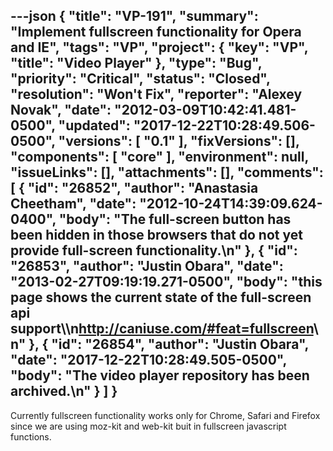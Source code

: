 ---json
{
  "title": "VP-191",
  "summary": "Implement fullscreen functionality for Opera and IE",
  "tags": "VP",
  "project": {
    "key": "VP",
    "title": "Video Player"
  },
  "type": "Bug",
  "priority": "Critical",
  "status": "Closed",
  "resolution": "Won't Fix",
  "reporter": "Alexey Novak",
  "date": "2012-03-09T10:42:41.481-0500",
  "updated": "2017-12-22T10:28:49.506-0500",
  "versions": [
    "0.1"
  ],
  "fixVersions": [],
  "components": [
    "core"
  ],
  "environment": null,
  "issueLinks": [],
  "attachments": [],
  "comments": [
    {
      "id": "26852",
      "author": "Anastasia Cheetham",
      "date": "2012-10-24T14:39:09.624-0400",
      "body": "The full-screen button has been hidden in those browsers that do not yet provide full-screen functionality.\n"
    },
    {
      "id": "26853",
      "author": "Justin Obara",
      "date": "2013-02-27T09:19:19.271-0500",
      "body": "this page shows the current state of the full-screen api support\\\n<http://caniuse.com/#feat=fullscreen>\n"
    },
    {
      "id": "26854",
      "author": "Justin Obara",
      "date": "2017-12-22T10:28:49.505-0500",
      "body": "The video player repository has been archived.\n"
    }
  ]
}
---
Currently fullscreen functionality works only for Chrome, Safari and Firefox since we are using moz-kit and web-kit buit in fullscreen javascript functions.

        